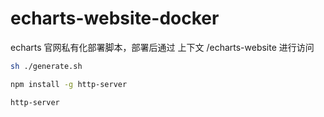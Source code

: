 # echarts-website-docker
echarts 官网私有化部署脚本，部署后通过 上下文 /echarts-website 进行访问
```bash
sh ./generate.sh

npm install -g http-server

http-server
```
